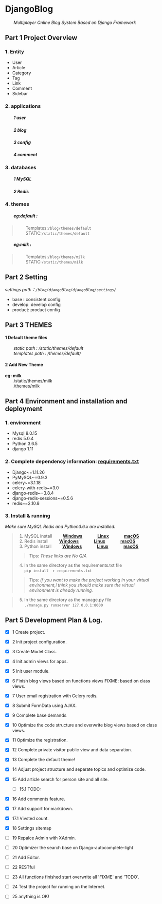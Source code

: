 # DjangoBlog
&emsp;&emsp;*Multiplayer Online Blog System Based on Django Framework*

## Part 1 Project Overview
### 1. Entity

- User
- Article
- Category
- Tag
- Link
- Comment
- Sidebar

### 2. applications

##### &emsp;&emsp;1 user
##### &emsp;&emsp;2 blog
##### &emsp;&emsp;3 config
##### &emsp;&emsp;4 comment

### 3. databases

##### &emsp;&emsp;1 MySQL
##### &emsp;&emsp;2 Redis

### 4. themes
##### &emsp;&emsp;eg:default :
>&emsp;&emsp;Templates:`/blog/themes/default`  
>&emsp;&emsp;STATIC:`/static/themes/default`

##### &emsp;&emsp;eg:milk :
>&emsp;&emsp;Templates:`/blog/themes/milk`  
>&emsp;&emsp;STATIC:`/static/themes/milk`



## Part 2 Setting

*settings path：`/blog/djangoBlog/djangoBlog/settings/`*

- base : consistent config
- develop: develop config
- product: product config



## Part 3 THEMES

#### 1 Default theme files

&emsp;&emsp;*static path : /static/themes/default*  
&emsp;&emsp;*templates path : /themes/default/*

#### 2 Add New Theme

**eg: milk**  
&emsp;&emsp;/static/themes/milk  
&emsp;&emsp;/themes/milk



## Part 4 Environment and installation and deployment

### 1. environment
- Mysql 8.0.15
- redis 5.0.4
- Python 3.6.5
- django 1.11

### 2. Complete dependency information: [requirements.txt](https://github.com/blackmonkey121/blog/blob/master/requirements.txt)
* Django~=1.11.26
* PyMySQL~=0.9.3
* celery~=3.1.18
* celery-with-redis~=3.0
* django-redis~=3.8.4
* django-redis-sessions~=0.5.6
* redis~=2.10.6

### 3. Install & running
*Make sure MySQL Redis and Python3.6.x are installed.*

>1. MySQL install &emsp;&emsp; __[Windows](https://jingyan.baidu.com/article/cbcede0753155b02f40b4d17.html)__ &emsp;&emsp;&emsp; __[Linux](https://blog.csdn.net/weixin_44198965/article/details/91891985)__ &emsp;&emsp;&emsp; __[macOS](https://blog.csdn.net/qq_36004521/article/details/80637886)__
>2. Redis install &emsp;&emsp; __[Windows](https://jingyan.baidu.com/article/0f5fb099045b056d8334ea97.html)__ &emsp;&emsp;&emsp; __[Linux](https://www.cnblogs.com/gaojingya/p/10600418.html)__ &emsp;&emsp;&emsp; __[macOS](https://www.cnblogs.com/monkey-code/p/11345217.html)__
>3. Python install &emsp;&emsp; __[Windows](https://blog.csdn.net/cx55887/article/details/88911266)__ &emsp;&emsp;&emsp; __[Linux](https://www.cnblogs.com/yimiflh/p/9542439.html)__ &emsp;&emsp;&emsp; __[macOS](https://www.jianshu.com/p/98a19215ade6)__
>> Tips: *These links are No Q/A*
>4. In the same directory as the requirements.txt file  
`pip install -r requirements.txt`
>> Tips: *If you want to make the project working in your virtual environment,I
think you should make sure the virtual environment is already running.*

>5. In the same directory as the manage.py file  
`./manage.py runserver 127.0.0.1:8000`



## Part 5 Development  Plan & Log.

- [x] 1 Create project.
- [x] 2 Init project configuration.
- [x] 3 Create Model Class.
- [x] 4 Init admin views for apps.
- [x] 5 Init user module.
- [x] 6 Finish blog views based on functions views FIXME: based on class views.
- [x] 7 User email registration with Celery redis.
- [x] 8 Submit FormData using AJAX.
- [x] 9 Complete base demands.
- [x] 10 Optimize the code structure and overwrite blog views based on class views.
- [x] 11 Optimize the registration.
- [x] 12 Complete private visitor public view and data separation.
- [x] 13 Complete the default theme!
- [x] 14 Adjust project structure and separate topics and optimize code.
- [x] 15 Add article search for person site and all site.
  - [ ] 15.1 TODO:
- [x] 16 Add comments feature.
- [x] 17 Add support for markdown.
- [x] 17.1 Vivsted count.
- [x] 18 Settings sitemap
- [ ] 19 Repalce Admin with XAdmin.
- [ ] 20 Optimizer the search base on Django-autocomplete-light
- [ ] 21 Add Editor.
- [ ] 22 RESTful
- [ ] 23 All functions  finished start  overwrite all 'FIXME' and 'TODO'.
- [ ] 24 Test the project for running on the Internet.
- [ ] 25 anything is OK!

